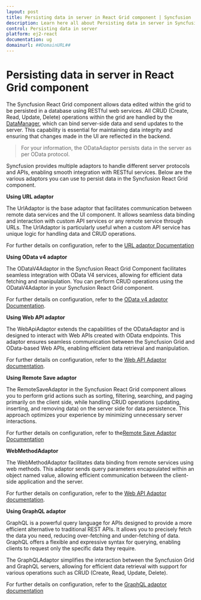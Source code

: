 ```yaml
---
layout: post
title: Persisting data in server in React Grid component | Syncfusion
description: Learn here all about Persisting data in server in Syncfusion React Grid component of Syncfusion Essential JS 2 and more.
control: Persisting data in server 
platform: ej2-react
documentation: ug
domainurl: ##DomainURL##
---
```


# Persisting data in server in React Grid component

The Syncfusion React Grid component allows data edited within the grid to be persisted in a database using RESTful web services. All CRUD (Create, Read, Update, Delete) operations within the grid are handled by the [DataManager](../../data), which can bind server-side data and send updates to the server. This capability is essential for maintaining data integrity and ensuring that changes made in the UI are reflected in the backend.

> For your information, the ODataAdaptor persists data in the server as per OData protocol.

Syncfusion provides multiple adaptors to handle different server protocols and APIs, enabling smooth integration with RESTful services. Below are the various adaptors you can use to persist data in the Syncfusion React Grid component.

**Using URL adaptor**

The UrlAdaptor is the base adaptor that facilitates communication between remote data services and the UI component. It allows seamless data binding and interaction with custom API services or any remote service through URLs. The UrlAdaptor is particularly useful when a custom API service has unique logic for handling data and CRUD operations. 

For further details on configuration, refer to the [URL adaptor Documentation]( https://ej2.syncfusion.com/react/documentation/grid/connecting-to-adaptors/url-adaptor)

**Using OData v4 adaptor**

The ODataV4Adaptor in the Syncfusion React Grid Component facilitates seamless integration with OData V4 services, allowing for efficient data fetching and manipulation. You can perform CRUD operations using the ODataV4Adaptor in your Syncfusion React Grid component.

For further details on configuration, refer to the [OData v4 adaptor Documentation]( https://ej2.syncfusion.com/react/documentation/grid/connecting-to-adaptors/odatav4-adaptor).

**Using Web API adaptor**

The WebApiAdaptor extends the capabilities of the ODataAdaptor and is designed to interact with Web APIs created with OData endpoints. This adaptor ensures seamless communication between the Syncfusion Grid and OData-based Web APIs, enabling efficient data retrieval and manipulation. 

For further details on configuration, refer to the [Web API Adaptor documentation]( https://ej2.syncfusion.com/react/documentation/grid/connecting-to-adaptors/web-api-adaptor).

**Using Remote Save adaptor**

The RemoteSaveAdaptor in the Syncfusion React Grid component allows you to perform grid actions such as sorting, filtering, searching, and paging primarily on the client side, while handling CRUD operations (updating, inserting, and removing data) on the server side for data persistence. This approach optimizes your experience by minimizing unnecessary server interactions.

For further details on configuration, refer to the[Remote Save Adaptor Documentation]( https://ej2.syncfusion.com/react/documentation/grid/connecting-to-adaptors/remote-save-adaptor)

**WebMethodAdaptor**

The WebMethodAdaptor facilitates data binding from remote services using web methods. This adaptor sends query parameters encapsulated within an object named value, allowing efficient communication between the client-side application and the server.

For further details on configuration, refer to the [Web API Adaptor documentation](https://ej2.syncfusion.com/react/documentation/grid/connecting-to-adaptors/web-method-adaptor).

**Using GraphQL adaptor**

GraphQL is a powerful query language for APIs designed to provide a more efficient alternative to traditional REST APIs. It allows you to precisely fetch the data you need, reducing over-fetching and under-fetching of data. GraphQL offers a flexible and expressive syntax for querying, enabling clients to request only the specific data they require.

The GraphQLAdaptor simplifies the interaction between the Syncfusion Grid and GraphQL servers, allowing for efficient data retrieval with support for various operations such as CRUD (Create, Read, Update, Delete).

For further details on configuration, refer to the [GraphQL adaptor documentation]( https://ej2.syncfusion.com/react/documentation/grid/connecting-to-adaptors/graphql-adaptor)